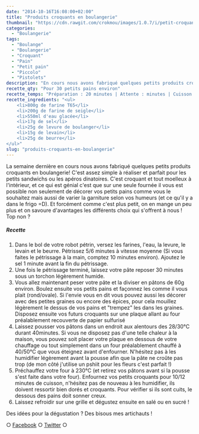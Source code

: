 ```yaml
---
date: "2014-10-16T16:08:00+02:00"
title: "Produits croquants en boulangerie"
thumbnail: "https://cdn.rawgit.com/crokmou/images/1.0.7/i/petit-croquant-pain-recette-crokmou-blog-culinaire-2.jpg"
categories:
  - "Boulangerie"
tags:
  - "Boulange"
  - "Boulangerie"
  - "Croquant"
  - "Pain"
  - "Petit pain"
  - "Piccolo"
  - "Pistolets"
description: "En cours nous avons fabriqué quelques petits produits croquants en boulangerie! Simples à réaliser et parfait pour les petits sandwichs ou les apéros."
recette_qty: "Pour 30 petits pains environ"
recette_temps: "Préparation : 20 minutes | Attente : minutes | Cuisson : 10/15 minutes"
recette_ingredients: "<ul>
	<li>800g de farine T65</li>
	<li>200g de farine de seigle</li>
	<li>550ml d'eau glacée</li>
	<li>17g de sel</li>
	<li>25g de levure de boulanger</li>
	<li>15g de levain</li>
	<li>25g de beurre</li>
</ul>"
slug: "produits-croquants-en-boulangerie"
---
```


La semaine dernière en cours nous avons fabriqué quelques petits produits croquants en boulangerie! C'est assez simple à réaliser et parfait pour les petits sandwichs ou les apéros dinatoires. C'est croquant et tout moelleux à l'intérieur, et ce qui est génial c'est que sur une seule fournée il vous est possible non seulement de décorer vos petits pains comme vous le souhaitez mais aussi de varier la garniture selon vos humeurs (et ce qu'il y a dans le frigo =D). Et forcément comme c'est plus petit, on en mange un peu plus et on savoure d'avantages les différents choix qui s'offrent à nous ! Top non ?

##### Recette

1.  Dans le bol de votre robot pétrin, versez les farines, l'eau, la levure, le levain et le beurre. Pétrissez 5/6 minutes à vitesse moyenne (Si vous faites le pétrissage à la main, comptez 10 minutes environ). Ajoutez le sel 1 minute avant la fin du pétrissage.
2.  Une fois le pétrissage terminé, laissez votre pâte reposer 30 minutes sous un torchon légèrement humide.
3.  Vous allez maintenant peser votre pâte et la diviser en pâtons de 60g environ. Boulez ensuite vos petits pains et façonnez les comme il vous plait (rond/ovale). Si l'envie vous en dit vous pouvez aussi les décorer avec des petites graines ou encore des épices, pour cela mouillez légèrement le dessus de vos pains et "trempez" les dans les graines. Disposez ensuite vos futurs croquants sur une plaque allant au four préalablement recouverte de papier sulfurisé
4.  Laissez pousser vos pâtons dans un endroit aux alentours des 28/30°C durant 40minutes. Si vous ne disposez pas d'une telle chaleur à la maison, vous pouvez soit placer votre plaque en dessous de votre chauffage ou tout simplement dans un four préalablement chauffé à 40/50°C que vous éteignez avant d'enfourner. N'hésitez pas à les humidifier légèrement avant la pousse afin que la pâte ne croûte pas trop (de mon côté j'utilise un pshiit pour les fleurs c'est parfait !)
5.  Préchauffez votre four à 230°C (et retirez vos pâtons avant si la pousse s'est faite dans votre four). Enfournez vos petits croquants pour 10/12 minutes de cuisson, n'hésitez pas de nouveau à les humidifier, ils doivent ressortir bien dorés et croquants. Pour vérifier si ils sont cuits, le dessous des pains doit sonner creux.
6.  Laissez refroidir sur une grille et dégustez ensuite en salé ou en sucré !

Des idées pour la dégustation ? Des bisous mes artichauts !

○ [Facebook](https://www.facebook.com/crokmou.blog) ○ [Twitter](https://twitter.com/Crokmou) ○